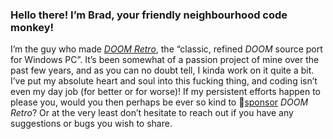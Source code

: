 ### Hello there! I’m Brad, your friendly neighbourhood code monkey!

I’m the guy who made [*DOOM Retro*](https://github.com/bradharding/doomretro), the “classic, refined *DOOM* source port for Windows PC”. It’s been somewhat of a passion project of mine over the past few years, and as you can no doubt tell, I kinda work on it quite a bit. I’ve put my absolute heart and soul into this fucking thing, and coding isn’t even my day job (for better or for worse)! If my persistent efforts happen to please you, would you then perhaps be ever so kind to 🩷[sponsor](https://www.paypal.com/donate/?business=8WGJ8VDFSVU7J) *DOOM Retro*? Or at the very least don’t hesitate to reach out if you have any suggestions or bugs you wish to share.

